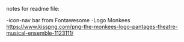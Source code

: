 

notes for readme file:

-icon-nav bar from Fontawesome
-Logo Monkees https://www.kisspng.com/png-the-monkees-logo-pantages-theatre-musical-ensemble-1123111/

